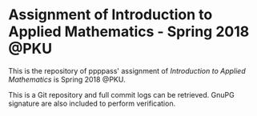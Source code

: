 # Assignment of Introduction to Applied Mathematics - Spring 2018 @PKU

This is the repository of ppppass' assignment of *Introduction to Applied Mathematics* is Spring 2018 @PKU.

This is a Git repository and full commit logs can be retrieved. GnuPG signature are also included to perform verification.
